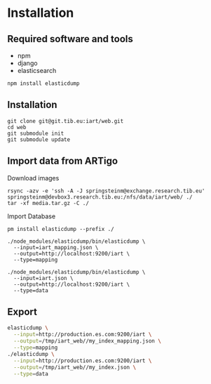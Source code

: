 # Installation

## Required software and tools
- npm
- django
- elasticsearch

```
npm install elasticdump
```



## Installation 

```
git clone git@git.tib.eu:iart/web.git
cd web
git submodule init
git submodule update
```

## Import data from ARTigo

Download images 

```
rsync -azv -e 'ssh -A -J springsteinm@exchange.research.tib.eu' springsteinm@devbox3.research.tib.eu:/nfs/data/iart/web/ ./
tar -xf media.tar.gz -C ./
```

Import Database

```
pm install elasticdump --prefix ./    

./node_modules/elasticdump/bin/elasticdump \
  --input=iart_mapping.json \
  --output=http://localhost:9200/iart \
  --type=mapping

./node_modules/elasticdump/bin/elasticdump \
  --input=iart.json \
  --output=http://localhost:9200/iart \
  --type=data

```


## Export

```sh
elasticdump \
  --input=http://production.es.com:9200/iart \
  --output=/tmp/iart_web//my_index_mapping.json \
  --type=mapping
./elasticdump \
  --input=http://production.es.com:9200/iart \
  --output=/tmp/iart_web//my_index.json \
  --type=data
```
